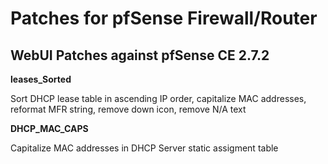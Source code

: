 # Patches for pfSense Firewall/Router


## WebUI Patches against pfSense CE 2.7.2 
**leases_Sorted**

Sort DHCP lease table in ascending IP order, capitalize MAC addresses, reformat MFR string, remove down icon, remove N/A text 

**DHCP_MAC_CAPS**

Capitalize MAC addresses in DHCP Server static assigment table
